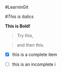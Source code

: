 #LearninGit 


*#This is italics*


**This is Bold!**


>Try this,


>and then this.

- [x] this is a complete item

- [    ] this is an incomplete i
